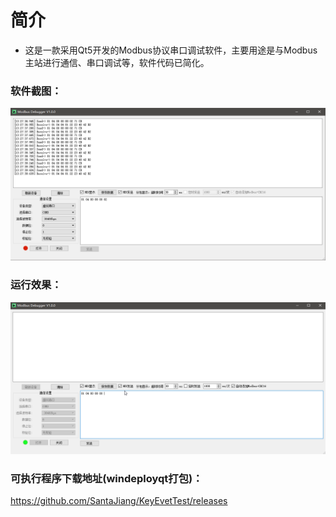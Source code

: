 # 简介
* 这是一款采用Qt5开发的Modbus协议串口调试软件，主要用途是与Modbus主站进行通信、串口调试等，软件代码已简化。
### 软件截图：
![image](https://github.com/SantaJiang/ModbusDebuger/blob/master/Image/Debugger.png)
### 运行效果：
![image](https://github.com/SantaJiang/ModbusDebuger/blob/master/Image/Debugger.gif)
### 可执行程序下载地址(windeployqt打包)：
https://github.com/SantaJiang/KeyEvetTest/releases
